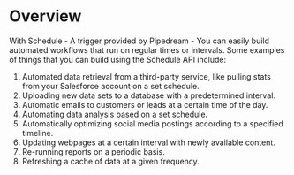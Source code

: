 # Overview

With Schedule - A trigger provided by Pipedream - You can easily build automated workflows that run on regular times or intervals. Some examples of things that you can build using the Schedule API include:

1. Automated data retrieval from a third-party service, like pulling stats from your Salesforce account on a set schedule.
2. Uploading new data sets to a database with a predetermined interval.
3. Automatic emails to customers or leads at a certain time of the day.
4. Automating data analysis based on a set schedule.
5. Automatically optimizing social media postings according to a specified timeline.
6. Updating webpages at a certain interval with newly available content.
7. Re-running reports on a periodic basis.
8. Refreshing a cache of data at a given frequency.
